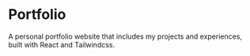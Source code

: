 # Portfolio

A personal portfolio website that includes my projects and experiences, built with React and Tailwindcss.
